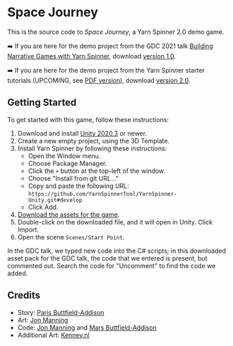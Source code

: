 # Space Journey

This is the source code to *Space Journey*, a Yarn Spinner 2.0 demo game.

➡️ If you are here for the demo project from the GDC 2021 talk [Building Narrative Games with Yarn Spinner](https://schedule.gdconf.com/session/game-career-seminar-building-narrative-games-with-yarn-spinner/880722), download [version 1.0](https://github.com/thesecretlab/SpaceJourney/releases/tag/v1.0).

➡️ If you are here for the demo project from the Yarn Spinner starter tutorials (UPCOMING, see [PDF version](https://github.com/thesecretlab/SpaceJourney/blob/main/SpaceJourneyTutorial.pdf)), download [version 2.0](https://github.com/thesecretlab/SpaceJourney/releases/tag/v2.0).

## Getting Started

To get started with this game, follow these instructions:

1. Download and install [Unity 2020.3](https://unity.com) or newer. 
2. Create a new empty project, using the 3D Template.
3. Install Yarn Spinner by following these instructions:
    * Open the Window menu.
    * Choose Package Manager.
    * Click the `+` button at the top-left of the window.
    * Choose "Install from git URL..."
    * Copy and paste the following URL: `https://github.com/YarnSpinnerTool/YarnSpinner-Unity.git#develop`
    * Click Add.
4. [Download the assets for the game](https://github.com/thesecretlab/SpaceJourney/releases/tag/v1.0).
5. Double-click on the downloaded file, and it will open in Unity. Click Import.
6. Open the scene `Scenes/Start Point`.

In the GDC talk, we typed new code into the C# scripts; in this downloaded asset pack for the GDC talk, the code that we entered is present, but commented out. Search the code for "Uncomment" to find the code we added.

## Credits

* Story: [Paris Buttfield-Addison](https://twitter.com/parisba)
* Art: [Jon Manning](https://twitter.com/desplesda)
* Code: [Jon Manning](https://twitter.com/desplesda) and [Mars Buttfield-Addison](https://twitter.com/themartianlife)
* Additional Art: [Kenney.nl](https://kenney.nl)

